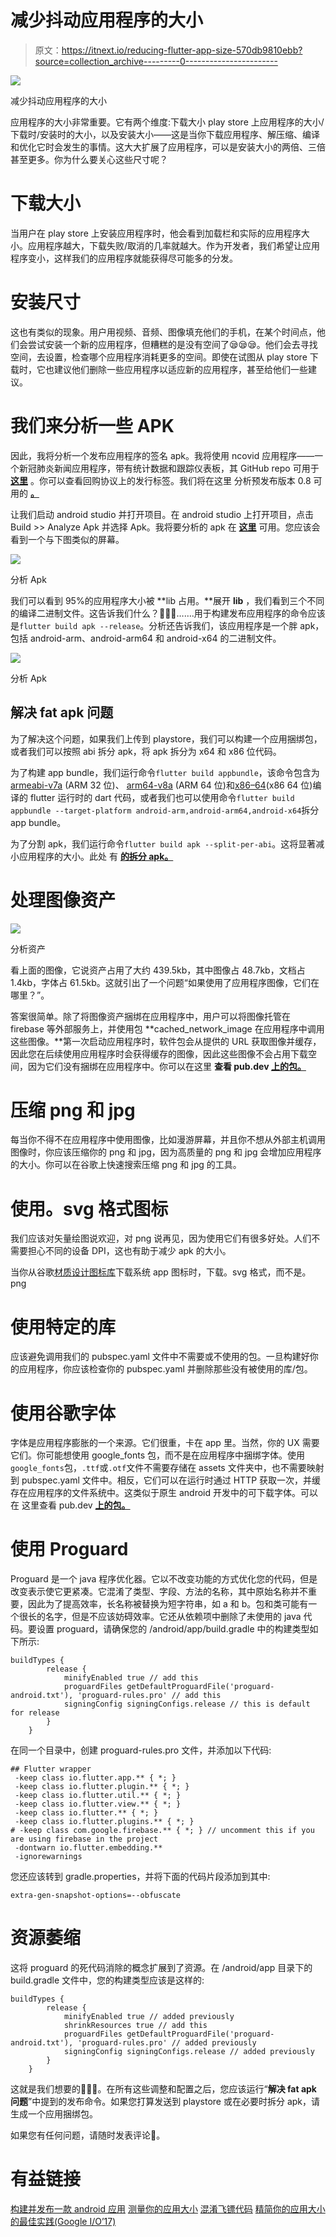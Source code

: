 # 减少抖动应用程序的大小

> 原文：<https://itnext.io/reducing-flutter-app-size-570db9810ebb?source=collection_archive---------0----------------------->

![](img/0a9e756f6bb9ed0e02de572575a2ddd8.png)

减少抖动应用程序的大小

应用程序的大小非常重要。它有两个维度:下载大小 play store 上应用程序的大小/下载时/安装时的大小，以及安装大小——这是当你下载应用程序、解压缩、编译和优化它时会发生的事情。这大大扩展了应用程序，可以是安装大小的两倍、三倍甚至更多。你为什么要关心这些尺寸呢？

# 下载大小

当用户在 play store 上安装应用程序时，他会看到加载栏和实际的应用程序大小。应用程序越大，下载失败/取消的几率就越大。作为开发者，我们希望让应用程序变小，这样我们的应用程序就能获得尽可能多的分发。

# 安装尺寸

这也有类似的现象。用户用视频、音频、图像填充他们的手机，在某个时间点，他们会尝试安装一个新的应用程序，但糟糕的是没有空间了😪😪😪。他们会去寻找空间，去设置，检查哪个应用程序消耗更多的空间。即使在试图从 play store 下载时，它也建议他们删除一些应用程序以适应新的应用程序，甚至给他们一些建议。

# 我们来分析一些 APK

因此，我将分析一个发布应用程序的签名 apk。我将使用 ncovid 应用程序——一个新冠肺炎新闻应用程序，带有统计数据和跟踪仪表板，其 GitHub repo 可用于 [**这里**](https://github.com/Mastersam07/ncovid) 。你可以查看回购协议上的发行标签。我们将在这里 分析预发布版本 0.8 可用的 [**。**](https://github.com/Mastersam07/ncovid/releases/tag/v0.8)

让我们启动 android studio 并打开项目。在 android studio 上打开项目，点击 Build >> Analyze Apk 并选择 Apk。我将要分析的 apk 在 [**这里**](https://github.com/Mastersam07/ncovid/releases/tag/v0.8) 可用。您应该会看到一个与下图类似的屏幕。

![](img/72c7d52461401d6d5db238c875d38873.png)

分析 Apk

我们可以看到 95%的应用程序大小被 **lib 占用。**展开 **lib** ，我们看到三个不同的编译二进制文件。这告诉我们什么？🤔🤔🤔…….用于构建发布应用程序的命令应该是`flutter build apk --release`。分析还告诉我们，该应用程序是一个胖 apk，包括 android-arm、android-arm64 和 android-x64 的二进制文件。

![](img/29710182ae136e644e58abc586ed7e31.png)

分析 Apk

## 解决 fat apk 问题

为了解决这个问题，如果我们上传到 playstore，我们可以构建一个应用捆绑包，或者我们可以按照 abi 拆分 apk，将 apk 拆分为 x64 和 x86 位代码。

为了构建 app bundle，我们运行命令`flutter build appbundle`，该命令包含为 [armeabi-v7a](https://developer.android.com/ndk/guides/abis#v7a) (ARM 32 位)、 [arm64-v8a](https://developer.android.com/ndk/guides/abis#arm64-v8a) (ARM 64 位)和[x86–64](https://developer.android.com/ndk/guides/abis#86-64)(x86 64 位)编译的 flutter 运行时的 dart 代码，或者我们也可以使用命令`flutter build appbundle --target-platform android-arm,android-arm64,android-x64`拆分 app bundle。

为了分割 apk，我们运行命令`flutter build apk --split-per-abi`。这将显著减小应用程序的大小。此处 有 [**的拆分 apk。**](https://github.com/Mastersam07/ncovid/releases/tag/v0.9)

# 处理图像资产

![](img/e07d05e607d80542ebf1345c6a10a586.png)

分析资产

看上面的图像，它说资产占用了大约 439.5kb，其中图像占 48.7kb，文档占 1.4kb，字体占 61.5kb。这就引出了一个问题“如果使用了应用程序图像，它们在哪里？”。

答案很简单。除了将图像资产捆绑在应用程序中，用户可以将图像托管在 firebase 等外部服务上，并使用包 **cached_network_image 在应用程序中调用这些图像。**第一次启动应用程序时，软件包会从提供的 URL 获取图像并缓存，因此您在后续使用应用程序时会获得缓存的图像，因此这些图像不会占用下载空间，因为它们没有捆绑在应用程序中。你可以在这里 **查看 pub.dev [**上的包。**](https://pub.dev/packages/cached_network_image)**

# 压缩 png 和 jpg

每当你不得不在应用程序中使用图像，比如漫游屏幕，并且你不想从外部主机调用图像时，你应该压缩你的 png 和 jpg，因为高质量的 png 和 jpg 会增加应用程序的大小。你可以在谷歌上快速搜索压缩 png 和 jpg 的工具。

# 使用。svg 格式图标

我们应该对矢量绘图说欢迎，对 png 说再见，因为使用它们有很多好处。人们不需要担心不同的设备 DPI，这也有助于减少 apk 的大小。

当你从谷歌[材质设计图标库](https://design.google.com/icons/)下载系统 app 图标时，下载。svg 格式，而不是。png

# 使用特定的库

应该避免调用我们的 pubspec.yaml 文件中不需要或不使用的包。一旦构建好你的应用程序，你应该检查你的 pubspec.yaml 并删除那些没有被使用的库/包。

# 使用谷歌字体

字体是应用程序膨胀的一个来源。它们很重，卡在 app 里。当然，你的 UX 需要它们。你可能想使用 google_fonts 包，而不是在应用程序中捆绑字体。使用`google_fonts`包，`.ttf`或`.otf`文件不需要存储在 assets 文件夹中，也不需要映射到 pubspec.yaml 文件中。相反，它们可以在运行时通过 HTTP 获取一次，并缓存在应用程序的文件系统中。这类似于原生 android 开发中的可下载字体。可以在 这里查看 pub.dev [**上的包。**](https://pub.dev/packages/google_fonts)

# 使用 Proguard

Proguard 是一个 java 程序优化器。它以不改变功能的方式优化您的代码，但是改变表示使它更紧凑。它混淆了类型、字段、方法的名称，其中原始名称并不重要，因此为了提高效率，长名称被替换为短字符串，如 a 和 b。包和类可能有一个很长的名字，但是不应该妨碍效率。它还从依赖项中删除了未使用的 java 代码。要设置 proguard，请确保您的 <app dir="">/android/app/build.gradle 中的构建类型如下所示:</app>

```
buildTypes {
        release {
            minifyEnabled true // add this
            proguardFiles getDefaultProguardFile('proguard-android.txt'), 'proguard-rules.pro' // add this
            signingConfig signingConfigs.release // this is default for release
        }
    }
```

在同一个目录中，创建 proguard-rules.pro 文件，并添加以下代码:

```
## Flutter wrapper
 -keep class io.flutter.app.** { *; }
 -keep class io.flutter.plugin.** { *; }
 -keep class io.flutter.util.** { *; }
 -keep class io.flutter.view.** { *; }
 -keep class io.flutter.** { *; }
 -keep class io.flutter.plugins.** { *; }
# -keep class com.google.firebase.** { *; } // uncomment this if you are using firebase in the project
 -dontwarn io.flutter.embedding.**
 -ignorewarnings
```

您还应该转到 gradle.properties，并将下面的代码片段添加到其中:

```
extra-gen-snapshot-options=--obfuscate
```

# 资源萎缩

这将 proguard 的死代码消除的概念扩展到了资源。在 <app dir="">/android/app 目录下的 build.gradle 文件中，您的构建类型应该是这样的:</app>

```
buildTypes {
        release {
            minifyEnabled true // added previously
            shrinkResources true // add this
            proguardFiles getDefaultProguardFile('proguard-android.txt'), 'proguard-rules.pro' // added previously
            signingConfig signingConfigs.release // added previously
        }
    }
```

这就是我们想要的🙂🙂🙂。在所有这些调整和配置之后，您应该运行“**解决 fat apk 问题**”中提到的发布命令。如果您打算发送到 playstore 或在必要时拆分 apk，请生成一个应用捆绑包。

如果您有任何问题，请随时发表评论🙂。

# 有益链接

[构建并发布一款 android 应用](https://flutter.dev/docs/deployment/android)
[测量你的应用大小](https://flutter.dev/docs/perf/app-size)
[混淆飞镖代码](https://flutter.dev/docs/deployment/obfuscate)
[精简你的应用大小的最佳实践(Google I/O’17)](https://www.youtube.com/watch?v=AdfKNgyT438)